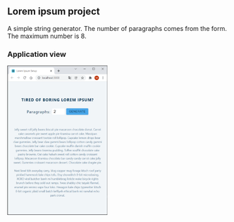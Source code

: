 ## Lorem ipsum project
A simple string generator. The number of paragraphs comes from the form. The maximum number is 8.

### Application view
<img src="https://github.com/ukasz1/React-projects-with-John-Smilga/blob/main/08-lorem-ipsum/lorem.PNG?raw=true" width="45%" />
